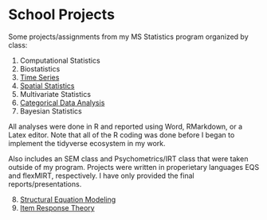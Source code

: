 # School Projects
Some projects/assignments from my MS Statistics program organized by class:

1. Computational Statistics
2. Biostatistics
3. [Time Series](https://github.com/lgjohnson/SchoolProjects/tree/master/Time%20Series)
4. [Spatial Statistics](https://github.com/lgjohnson/SchoolProjects/tree/master/Spatial%20Analysis)
5. Multivariate Statistics
6. [Categorical Data Analysis](https://github.com/lgjohnson/SchoolProjects/tree/master/Categorical%20Data%20Analysis)
7. Bayesian Statistics


All analyses were done in R and reported using Word, RMarkdown, or a Latex editor. Note that all of the R coding was done before I began to implement the tidyverse ecosystem in my work.

Also includes an SEM class and Psychometrics/IRT class that were taken outside of my program. Projects were written in properietary languages EQS and flexMIRT, respectively. I have only provided the final reports/presentations.

8. [Structural Equation Modeling](https://github.com/lgjohnson/SchoolProjects/tree/master/Structural%20Equation%20Modeling)
9. [Item Response Theory](https://github.com/lgjohnson/SchoolProjects/tree/master/Item%20Response%20Theory)
